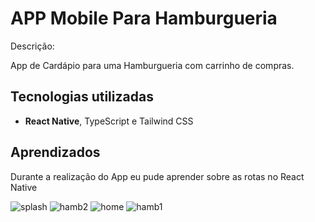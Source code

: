 
# APP Mobile Para Hamburgueria
Descrição:

App de Cardápio para uma Hamburgueria com carrinho de compras.
## Tecnologias utilizadas

* **React Native**, TypeScript e Tailwind CSS
## Aprendizados
Durante a realização do App eu pude aprender sobre as rotas no React Native

![splash](https://github.com/daviirb/hamburgueria-mobile/assets/111204181/114d9ba8-770c-490f-bfcc-d85876fa3f87)
![hamb2](https://github.com/daviirb/hamburgueria-mobile/assets/111204181/eb5bafba-b572-4f3a-ac5d-8ea4e452fb0c)
![home](https://github.com/daviirb/hamburgueria-mobile/assets/111204181/a33253e6-d3b8-495e-bf68-5e6382e7130e)
![hamb1](https://github.com/daviirb/hamburgueria-mobile/assets/111204181/359c9b94-d3b3-42fb-950c-db50d026cbf5)
